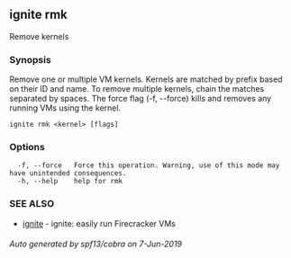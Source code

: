 ## ignite rmk

Remove kernels

### Synopsis


Remove one or multiple VM kernels. Kernels are matched by prefix based on their
ID and name. To remove multiple kernels, chain the matches separated by spaces.
The force flag (-f, --force) kills and removes any running VMs using the kernel.


```
ignite rmk <kernel> [flags]
```

### Options

```
  -f, --force   Force this operation. Warning, use of this mode may have unintended consequences.
  -h, --help    help for rmk
```

### SEE ALSO

* [ignite](ignite.md)	 - ignite: easily run Firecracker VMs

###### Auto generated by spf13/cobra on 7-Jun-2019
